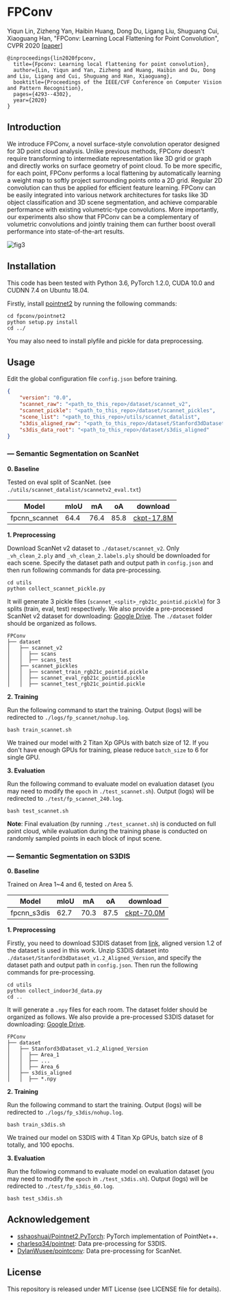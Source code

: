 # FPConv

Yiqun Lin, Zizheng Yan, Haibin Huang, Dong Du, Ligang Liu, Shuguang Cui, Xiaoguang Han, "FPConv: Learning Local Flattening for Point Convolution", CVPR 2020 [[paper]](https://arxiv.org/abs/2002.10701)

```
@inproceedings{lin2020fpconv,
  title={Fpconv: Learning local flattening for point convolution},
  author={Lin, Yiqun and Yan, Zizheng and Huang, Haibin and Du, Dong and Liu, Ligang and Cui, Shuguang and Han, Xiaoguang},
  booktitle={Proceedings of the IEEE/CVF Conference on Computer Vision and Pattern Recognition},
  pages={4293--4302},
  year={2020}
}
```

## Introduction

We introduce FPConv, a novel surface-style convolution operator designed for 3D point cloud analysis. Unlike previous methods, FPConv doesn't require transforming to intermediate representation like 3D grid or graph and directly works on surface geometry of point cloud. To be more specific, for each point, FPConv performs a local flattening by automatically learning a weight map to softly project surrounding points onto a 2D grid. Regular 2D convolution can thus be applied for efficient feature learning. FPConv can be easily integrated into various network architectures for tasks like 3D object classification and 3D scene segmentation, and achieve comparable performance with existing volumetric-type convolutions. More importantly, our experiments also show that FPConv can be a complementary of volumetric convolutions and jointly training them can further boost overall performance into state-of-the-art results.

![fig3](figures/fig3.jpg)

## Installation

This code has been tested with Python 3.6, PyTorch 1.2.0, CUDA 10.0 and CUDNN 7.4 on Ubuntu 18.04. 

Firstly, install [pointnet2](https://github.com/sshaoshuai/Pointnet2.PyTorch) by running the following commands:

```shell
cd fpconv/pointnet2
python setup.py install
cd ../
```

You may also need to install plyfile and pickle for data preprocessing.

## Usage

Edit the global configuration file `config.json` before training.

```json
{
    "version": "0.0",
    "scannet_raw": "<path_to_this_repo>/dataset/scannet_v2",
    "scannet_pickle": "<path_to_this_repo>/dataset/scannet_pickles",
    "scene_list": "<path_to_this_repo>/utils/scannet_datalist",
    "s3dis_aligned_raw": "<path_to_this_repo>/dataset/Stanford3dDataset_v1.2_Aligned_Version",
    "s3dis_data_root": "<path_to_this_repo>/dataset/s3dis_aligned"
}
```

### — Semantic Segmentation on ScanNet

__0. Baseline__

Tested on eval split of ScanNet. (see `./utils/scannet_datalist/scannetv2_eval.txt`)

| Model         | mIoU | mA   | oA   | download                                                     |
| ------------- | ---- | ---- | ---- | ------------------------------------------------------------ |
| fpcnn_scannet | 64.4 | 76.4 | 85.8 | [ckpt-17.8M](https://drive.google.com/file/d/1jR-m3bx2tGo9oV4ULdaYr-woSiel659T/view?usp=sharing) |

__1. Preprocessing__

Download ScanNet v2 dataset to `./dataset/scannet_v2`. Only `_vh_clean_2.ply` and `_vh_clean_2.labels.ply` should be downloaded for each scene. Specify the dataset path and output path in `config.json` and then run following commands for data pre-processing.

```shell
cd utils
python collect_scannet_pickle.py
```

It will generate 3 pickle files (`scannet_<split>_rgb21c_pointid.pickle`) for 3 splits (train, eval, test) respectively. We also provide a pre-processed ScanNet v2 dataset for downloading: [Google Drive](https://drive.google.com/drive/folders/1xz59bKaIZbf0BU3oKSTs3qyV3gRf7aDW?usp=sharing). The `./dataset` folder should be organized as follows.

```
FPConv
├── dataset
│   ├── scannet_v2
│   │  ├── scans
│   │  ├── scans_test
│   ├── scannet_pickles
│   │  ├── scannet_train_rgb21c_pointid.pickle
│   │  ├── scannet_eval_rgb21c_pointid.pickle
│   │  ├── scannet_test_rgb21c_pointid.pickle
```

__2. Training__

Run the following command to start the training. Output (logs) will be redirected to `./logs/fp_scannet/nohup.log`.

```shell
bash train_scannet.sh
```

We trained our model with 2 Titan Xp GPUs with batch size of 12. If you don't have enough GPUs for training, please reduce `batch_size` to 6 for single GPU.

__3. Evaluation__

Run the following command to evaluate model on evaluation dataset (you may need to modify the `epoch` in `./test_scannet.sh`). Output (logs) will be redirected to `./test/fp_scannet_240.log`.

```shell
bash test_scannet.sh
```

__Note__: Final evaluation (by running `./test_scannet.sh`) is conducted on full point cloud, while evaluation during the training phase is conducted on randomly sampled points in each block of input scene.

### — Semantic Segmentation on S3DIS

__0. Baseline__

Trained on Area 1~4 and 6, tested on Area 5.

| Model       | mIoU | mA   | oA   | download                                                     |
| ----------- | ---- | ---- | ---- | ------------------------------------------------------------ |
| fpcnn_s3dis | 62.7 | 70.3 | 87.5 | [ckpt-70.0M](https://drive.google.com/file/d/1v5FHDYPfcji3elUQJ-P6n618EZ7_2rpd/view?usp=sharing) |

__1. Preprocessing__

Firstly, you need to download S3DIS dataset from [link](http://buildingparser.stanford.edu/dataset.html), aligned version 1.2 of the dataset is used in this work. Unzip S3DIS dataset into `./dataset/Stanford3dDataset_v1.2_Aligned_Version`, and specify the dataset path and output path in `config.json`. Then run the following commands for pre-processing.

```shell
cd utils
python collect_indoor3d_data.py
cd ..
```

It will generate a  `.npy` files for each room. The dataset folder should be organized as follows. We also provide a pre-processed S3DIS dataset for downloading: [Google Drive](https://drive.google.com/file/d/1Pdf8x-Ayz8n5YxkouU1R9nD71LEctAtq/view?usp=sharing).

```
FPConv
├── dataset
│   ├── Stanford3dDataset_v1.2_Aligned_Version
│   │  ├── Area_1
│   │  ├── ...
│   │  ├── Area_6
│   ├── s3dis_aligned
│   │  ├── *.npy
```

__2. Training__

Run the following command to start the training. Output (logs) will be redirected to `./logs/fp_s3dis/nohup.log`.

```shell
bash train_s3dis.sh
```

We trained our model on S3DIS with 4 Titan Xp GPUs, batch size of 8 totally, and 100 epochs.

__3. Evaluation__

Run the following command to evaluate model on evaluation dataset (you may need to modify the `epoch` in `./test_s3dis.sh`). Output (logs) will be redirected to `./test/fp_s3dis_60.log`.

```shell
bash test_s3dis.sh
```

## Acknowledgement

- [sshaoshuai/Pointnet2.PyTorch](https://github.com/sshaoshuai/Pointnet2.PyTorch): PyTorch implementation of PointNet++.
- [charlesq34/pointnet](https://github.com/charlesq34/pointnet): Data pre-processing for S3DIS.
- [DylanWusee/pointconv](https://github.com/DylanWusee/pointconv): Data pre-processing for ScanNet.

## License

This repository is released under MIT License (see LICENSE file for details).

